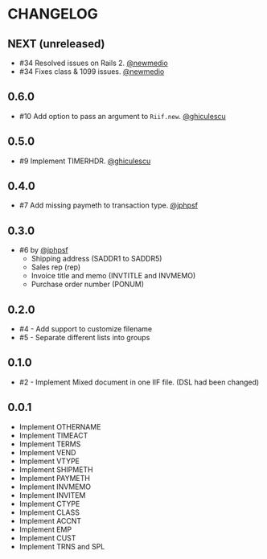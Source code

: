 # CHANGELOG

## NEXT (unreleased)

  * #34 Resolved issues on Rails 2. [@newmedio](https://github.com/newmedio)
  * #34 Fixes class & 1099 issues. [@newmedio](https://github.com/newmedio)

## 0.6.0

  * #10 Add option to pass an argument to `Riif.new`. [@ghiculescu](https://github.com/ghiculescu)

## 0.5.0

  * #9 Implement TIMERHDR. [@ghiculescu](https://github.com/ghiculescu)

## 0.4.0

  * #7 Add missing paymeth to transaction type. [@jphpsf](https://github.com/jphpsf)

## 0.3.0

  * #6 by [@jphpsf](https://github.com/jphpsf)
    * Shipping address (SADDR1 to SADDR5)
    * Sales rep (rep)
    * Invoice title and memo (INVTITLE and INVMEMO)
    * Purchase order number (PONUM)

## 0.2.0
  * #4 - Add support to customize filename
  * #5 - Separate different lists into groups

## 0.1.0
  * #2 - Implement Mixed document in one IIF file. (DSL had been changed)

## 0.0.1
  * Implement OTHERNAME
  * Implement TIMEACT
  * Implement TERMS
  * Implement VEND
  * Implement VTYPE
  * Implement SHIPMETH
  * Implement PAYMETH
  * Implement INVMEMO
  * Implement INVITEM
  * Implement CTYPE
  * Implement CLASS
  * Implement ACCNT
  * Implement EMP
  * Implement CUST
  * Implement TRNS and SPL

